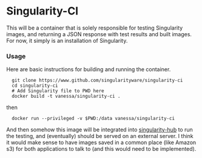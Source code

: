 # Singularity-CI

This will be a container that is solely responsible for testing Singularity images, and returning a JSON response with test results and built images. For now, it simply is an installation of Singularity.

### Usage
Here are basic instructions for building and running the container.

      git clone https://www.github.com/singularityware/singularity-ci
      cd singularity-ci
      # Add Singularity file to PWD here
      docker build -t vanessa/singularity-ci .

then 

      docker run --privileged -v $PWD:/data vanessa/singularity-ci


And then somehow this image will be integrated into [singularity-hub](https://www.github.com/singularityware/singularity-hub) to run the testing, and (eventually) should be served on an external server. I think it would make sense to have images saved in a common place (like Amazon s3) for both applications to talk to (and this would need to be implemented).
